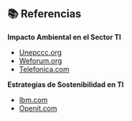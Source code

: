 ## 📚 Referencias

**Impacto Ambiental en el Sector TI**
- [Unepccc.org](https://unepccc.org/wp-content/uploads/sites/3/2020/10/data-centres-digitalisation-powerhouse-and-energy-efficiency-potential-es.pdf?)
- [Weforum.org](https://es.weforum.org/stories/2024/09/como-los-centros-de-datos-de-energia-positiva-pueden-liberar-el-potencial-de-la-ia-y-transformar-las-comunidades/?)
- [Telefonica.com](https://www.telefonica.com/es/sala-comunicacion/blog/afecta-tecnologia-medioambiente/?)

**Estrategias de Sostenibilidad en TI**
- [Ibm.com](https://www.ibm.com/es-es/think/topics/sustainable-it?)
- [Openit.com](https://openit.com/es/sustainable-it-benefits-and-strategies-to-implement/?)
